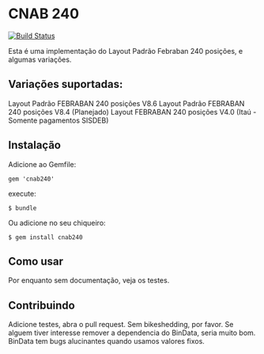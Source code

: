# CNAB 240

[![Build Status](https://secure.travis-ci.org/eduardordm/cnab240.png)](http://travis-ci.org/eduardordm/cnab240)

Esta é uma implementação do Layout Padrão Febraban 240 posições, e algumas variações.

## Variações suportadas:

Layout Padrão FEBRABAN 240 posições V8.6 
Layout Padrão FEBRABAN 240 posições V8.4 (Planejado)
Layout FEBRABAN 240 posições V4.0 (Itaú - Somente pagamentos SISDEB)


## Instalação

Adicione ao Gemfile:

    gem 'cnab240'

execute:

    $ bundle

Ou adicione no seu chiqueiro:

    $ gem install cnab240

## Como usar

Por enquanto sem documentação, veja os testes.

## Contribuindo

Adicione testes, abra o pull request. Sem bikeshedding, por favor. Se alguem tiver interesse remover a dependencia do BinData, seria muito bom. BinData tem bugs alucinantes quando usamos valores fixos.

